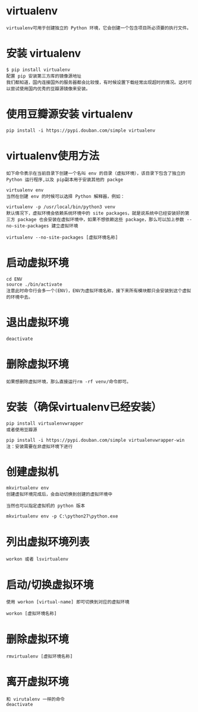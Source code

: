 # virtualenv
```virtualenv可用于创建独立的 Python 环境，它会创建一个包含项目所必须要的执行文件。```

# 安装 virtualenv
```
$ pip install virtualenv
配置 pip 安装第三方库的镜像源地址
我们都知道，国内连接国外的服务器都会比较慢，有时候设置下载经常出现超时的情况。这时可以尝试使用国内优秀的豆瓣源镜像来安装。
```
# 使用豆瓣源安装 virtualenv
```
pip install -i https://pypi.douban.com/simple virtualenv
```
# virtualenv使用方法
```
如下命令表示在当前目录下创建一个名叫 env 的目录（虚拟环境），该目录下包含了独立的 Python 运行程序,以及 pip副本用于安装其他的 packge

virtualenv env
当然在创建 env 的时候可以选择 Python 解释器，例如：

virtualenv -p /usr/local/bin/python3 venv
默认情况下，虚拟环境会依赖系统环境中的 site packages，就是说系统中已经安装好的第三方 package 也会安装在虚拟环境中，如果不想依赖这些 package，那么可以加上参数 --no-site-packages 建立虚拟环境

virtualenv --no-site-packages [虚拟环境名称]
```
# 启动虚拟环境
```
cd ENV
source ./bin/activate
注意此时命令行会多一个(ENV)，ENV为虚拟环境名称，接下来所有模块都只会安装到这个虚拟的环境中去。
```
# 退出虚拟环境
```
deactivate
```
# 删除虚拟环境
```
如果想删除虚拟环境，那么直接运行rm -rf venv/命令即可。
```
# 安装（确保virtualenv已经安装）
```
pip install virtualenvwrapper
或者使用豆瓣源

pip install -i https://pypi.douban.com/simple virtualenvwrapper-win
注：安装需要在非虚拟环境下进行
```
# 创建虚拟机
```
mkvirtualenv env
创建虚拟环境完成后，会自动切换到创建的虚拟环境中

当然也可以指定虚拟机的 python 版本

mkvirtualenv env -p C:\python27\python.exe
```
# 列出虚拟环境列表
```
workon 或者 lsvirtualenv
```
# 启动/切换虚拟环境
```
使用 workon [virtual-name] 即可切换到对应的虚拟环境

workon [虚拟环境名称]
```
# 删除虚拟环境
```
rmvirtualenv [虚拟环境名称]
```
# 离开虚拟环境
```
和 virutalenv 一样的命令
deactivate
```
